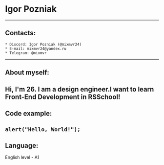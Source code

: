 # Igor Pozniak
------------------

## Contacts:
    * Discord: Igor Pozniak (@mixmvr24)
    * E-mail: mixmvr24@yandex.ru
    * Telegram: @mixmvr
------------------
## About myself:
Hi, I'm 26. I am a design engineer.I want to learn Front-End Development in RSSchool!
------------------
## Code example:
`alert("Hello, World!");`
------------------
## Language:
English level - A1